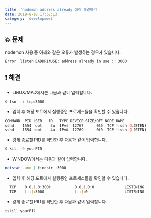 ```yaml
---
title: 'nodemon address already 에러 해결하기'
date: 2019-8-28 17:52:13
category: 'development'
---
```


## 💥 문제

nodemon 사용 중 아래와 같은 오류가 발생하는 경우가 있습니다.

```bash
Error: listen EADDRINUSE: address already in use :::3000
```

## ❗️ 해결

- LINUX/MAC에서는 다음과 같이 입력합니다.

```bash
$ lsof -i tcp:3000
```

- 입력 후 해당 포트에서 실행중인 프로세스들을 확인할 수 있습니다.

```bash
COMMAND  PID USER   FD   TYPE DEVICE SIZE/OFF NODE NAME
sshd    1554 root    3u  IPv4  12767      0t0  TCP *:ssh (LISTEN)
sshd    1554 root    4u  IPv6  12769      0t0  TCP *:ssh (LISTEN)
```

- 강제 종료할 PID를 확인한 후 다음과 같이 입력합니다.

```bash
$ kill -9 yourPID
```

- WINDOW에서는 다음과 같이 입력합니다.

```bash
netstat -ano | findstr :3000
```

- 입력 후 해당 포트에서 실행중인 프로세스들을 확인할 수 있습니다.

```bash
  TCP    0.0.0.0:3000           0.0.0.0:0              LISTENING       1928
  TCP    [::]:3000              [::]:0                 LISTENING       1928
```

- 강제 종료할 PID를 확인한 후 다음과 같이 입력합니다.

```bash
tskill yourPID
```
